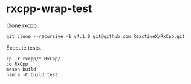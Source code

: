# rxcpp-wrap-test

Clone rxcpp.

```shell
git clone --recursive -b v4.1.0 git@github.com:ReactiveX/RxCpp.git
```

Execute tests.

```shell
cp -r rxcpp/* RxCpp/
cd RxCpp
meson build
ninja -C build test
```
